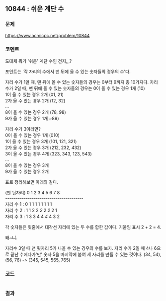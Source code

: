 ## 10844 : 쉬운 계단 수
### 문제
https://www.acmicpc.net/problem/10844
### 코멘트
도대체 뭐가 '쉬운' 계단 수인 건지,,,?

포인트는 '각 자리의 수에서 맨 뒤에 올 수 있는 숫자들의 경우의 수'다.

자리 수가 1일 때, 맨 뒤에 올 수 있는 숫자들의 경우는 0부터 9까지 총 10가지다.
자리 수가 2일 때, 맨 뒤에 올 수 있는 숫자들의 경우는
0이 올 수 있는 경우 1개 (10) <br>
1이 올 수 있는 경우 2개 (01, 21) <br>
2가 올 수 있는 경우 2개 (12, 32) <br>
... <br>
8이 올 수 있는 경우 2개 (78, 98) <br>
9가 올 수 있는 경우 1개 ~89) <br>

자리 수가 3이라면? <br>
0이 올 수 있는 경우 1개 (010) <br>
1이 올 수 있는 경우 3개 (101, 121, 321) <br>
2가 올 수 있는 경우 3개 (212, 232, 432) <br>
3이 올 수 있는 경우 4개 (323, 343, 123, 543) <br>
... <br>
8이 올 수 있는 경우 3개 <br>
9가 올 수 있는 경우 2개 <br>

표로 정리해보면 아래와 같다. <br>

(맨 뒷자리) 0 1 2 3 4 5 6 7 8 <br>
--------------------------------------- <br>
자리 수 1 : 0 1 1 1 1 1 1 1 1  <br>
자리 수 2 : 1 1 2 2 *2* 2 *2* 2 1 <br>
자리 수 3 : 1 3 3 4 4 *4* 4 3 2 <br>

각 숫자들은 윗줄에서 대각선 자리에 있는 두 수를 합한 값이다. 기울임 표시 2 + 2 = 4.

왜~냐.

자리수 3일 때 맨 뒷자리 5가 나올 수 있는 경우의 수를 보자.
자리 수가 2일 때 4나 6으로 끝난 수에다가'만' 숫자 5을 마지막에 붙여 세 자리를 만들 수 있는 것이다.
(34, 54), (56, 76) -> (345, 545, 565, 765)


### 코드
```python
```
### 결과

